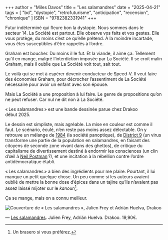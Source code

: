 +++
author = "Miles Davos"
title = "Les salamandres"
date = "2025-04-21"
tags = [
    "bd", "dystopie", "retrofuturisme", "anticipation", "recension", "chronique"
]
ISBN = "9782382331941"
+++

Futur indéterminé qui fleure bon la dystopie. Nous sommes dans le secteur 14. La Société est partout. Elle observe vos faits et vos gestes. Elle vous protège, du moins c’est ce qu’elle prétend. À la moindre incartade, vous êtes susceptibles d’être rappelés à l’ordre.

Graham est boucher. Du moins il le fut. Et la viande, il aime ça. Tellement qu’il en mange, malgré l’interdiction imposée par La Société. Il se croit malin Graham, mais il oublie que La Société voit tout, sait tout.

Le voilà qui se met à espérer devenir conducteur de Speed-V. Il veut faire des économies Graham, pour décrocher l’assentiment de La Société nécessaire pour avoir un enfant avec son épouse.

Mais La Société a une proposition à lui faire. Le genre de propositions qu’on ne peut refuser. Car nul ne dit non à La Société.

« Les salamandres » est une bande dessinée parue chez Drakoo début 2025.

Le dessin est simpliste, mais agréable. La mise en couleur est comme il faut. Le scénario, éculé, n’en reste pas moins assez délectable. On y retrouve un mélange de [1984](https://fr.wikipedia.org/wiki/1984_(roman)) (la société panoptique), de [District 9](https://fr.wikipedia.org/wiki/District_9) (un virus transforme une partie de la population en salamandres, en faisant des citoyens de seconde zone vivant dans des ghettos), de critique du capitalisme de divertissement destiné à endormir les consciences (un clin d’œil à [Neil Postman](https://en.wikipedia.org/wiki/Amusing_Ourselves_to_Death) ?), et une incitation à la rébellion contre l’ordre antidémocratique établi.

« Les salamandres » a bien des ingrédients pour me plaire. Pourtant, il lui manque un petit quelque chose. Un peu comme si les auteurs avaient oublié de mettre la bonne dose d’épices dans un tajine qu’ils n’avaient pas assez laissé mijoter sur le *kanoun*[^1].

Ça se mange, mais on a connu meilleur.

![Couverture de « Les salamandres », Julien Frey et Adrián Huelva, Drakoo](/images/les-salamandres.jpeg)

—
[Les salamandres](https://www.drakoo.fr/bd/drakoo/salamandres_les/les_salamandres_-_histoire_complete/9782382331941). Julien Frey, Adrián Huelva. Drakoo. 19,90€.

[^1]: Un brasero si vous préférez.
